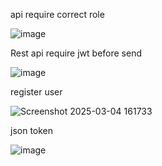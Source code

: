 
api require correct role

![image](https://github.com/user-attachments/assets/1a41d543-5d89-4eaa-b1cb-c91f2df6457e)


Rest api require jwt before send

![image](https://github.com/user-attachments/assets/3bc5b70a-51a2-4629-94d6-731d264121bc)

register user

![Screenshot 2025-03-04 161733](https://github.com/user-attachments/assets/b14332fe-dbf0-434b-8a2b-8cbe897e67e8)


json token

![image](https://github.com/user-attachments/assets/d2ee5213-6b67-4d2b-8774-f1bbcf730616)
